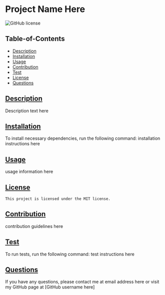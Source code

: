 # Project Name Here
![GitHub license](https://img.shields.io/badge/license-MIT-blue.svg)


## Table-of-Contents  
* [Description](#description)
* [Installation](#installation)
* [Usage](#usage)
* [Contribution](#contribution)
* [Test](#test)
* [License](#license)
* [Questions](#questions)


## [Description](#table-of-contents)
Description text here


## [Installation](#table-of-contents)
To install necessary dependencies, run the following command:
installation instructions here


## [Usage](#table-of-contents)
usage information here
## [License](#license)     
    This project is licensed under the MIT license.


## [Contribution](#table-of-contents)
contribution guidelines here


## [Test](#table-of-contents)
To run tests, run the following command:
test instructions here


## [Questions](#table-of-contents)
If you have any questions, please contact me at email address here or visit my GitHub page at [GitHub username here]       
